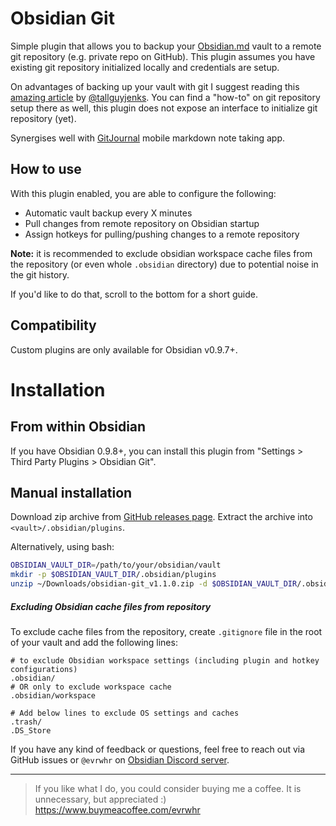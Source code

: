 # Obsidian Git
Simple plugin that allows you to backup your [Obsidian.md](https://obsidian.md) vault to a remote git repository (e.g. private repo on GitHub).
This plugin assumes you have existing git repository initialized locally and credentials are setup.

On advantages of backing up your vault with git I suggest reading this [amazing article](https://medium.com/analytics-vidhya/how-i-put-my-mind-under-version-control-24caea37b8a5) by [@tallguyjenks](https://github.com/tallguyjenks). You can find a "how-to" on git repository setup there as well, this plugin does not expose an interface to initialize git repository (yet).

Synergises well with [GitJournal](https://github.com/GitJournal/GitJournal) mobile markdown note taking app.

## How to use
With this plugin enabled, you are able to configure the following:

- Automatic vault backup every X minutes
- Pull changes from remote repository on Obsidian startup
- Assign hotkeys for pulling/pushing changes to a remote repository

**Note:** it is recommended to exclude obsidian workspace cache files from the repository 
(or even whole `.obsidian` directory) due to potential noise in the git history.

If you'd like to do that, scroll to the bottom for a short guide.

## Compatibility
Custom plugins are only available for Obsidian v0.9.7+.

# Installation
## From within Obsidian
If you have Obsidian 0.9.8+, you can install this plugin from "Settings > Third Party Plugins > Obsidian Git".

## Manual installation
Download zip archive from [GitHub releases page](https://github.com/denolehov/obsidian-git/releases).
Extract the archive into `<vault>/.obsidian/plugins`.

Alternatively, using bash:
```bash
OBSIDIAN_VAULT_DIR=/path/to/your/obsidian/vault
mkdir -p $OBSIDIAN_VAULT_DIR/.obsidian/plugins
unzip ~/Downloads/obsidian-git_v1.1.0.zip -d $OBSIDIAN_VAULT_DIR/.obsidian/plugins
```

##### Excluding Obsidian cache files from repository
To exclude cache files from the repository, create `.gitignore` file in the root of your vault and add the following lines:
```
# to exclude Obsidian workspace settings (including plugin and hotkey configurations)
.obsidian/  
# OR only to exclude workspace cache
.obsidian/workspace 

# Add below lines to exclude OS settings and caches
.trash/
.DS_Store
```

If you have any kind of feedback or questions, feel free to reach out via GitHub issues or `@evrwhr` on [Obsidian Discord server](https://discord.com/invite/veuWUTm).

---

> If you like what I do, you could consider buying me a coffee. It is unnecessary, but appreciated :) https://www.buymeacoffee.com/evrwhr
